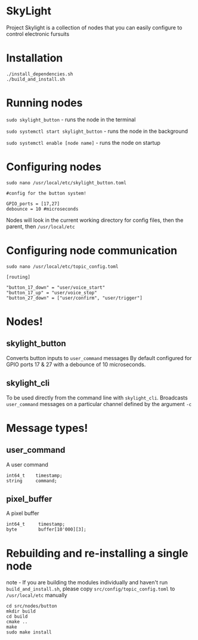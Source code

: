 # SkyLight

Project Skylight is a collection of nodes that you can easily configure to control electronic fursuits

# Installation

```shell
./install_dependencies.sh
./build_and_install.sh
```

# Running nodes

`sudo skylight_button` - runs the node in the terminal

`sudo systemctl start skylight_button` - runs the node in the background

`sudo systemctl enable [node name]` - runs the node on startup

# Configuring nodes

`sudo nano /usr/local/etc/skylight_button.toml`
```
#config for the button system!

GPIO_ports = [17,27]
debounce = 10 #microseconds
```
Nodes will look in the current working directory for config files, then the parent, then `/usr/local/etc`

# Configuring node communication
`sudo nano /usr/local/etc/topic_config.toml`

```
[routing]

"button_17_down" = "user/voice_start"
"button_17_up" = "user/voice_stop"
"button_27_down" = ["user/confirm", "user/trigger"]
```

# Nodes!

## skylight_button
Converts button inputs to `user_command` messages
By default configured for GPIO ports 17 & 27 with a debounce of 10 microseconds.

## skylight_cli
To be used directly from the command line with `skylight_cli`.
Broadcasts `user_command` messages on a particular channel defined by the argument `-c`

# Message types!

## user_command
A user command
```
int64_t    timestamp;
string     command;
```

## pixel_buffer
A pixel buffer
```
int64_t     timestamp;
byte        buffer[10'000][3];
```

# Rebuilding and re-installing a single node
note - If you are building the modules individually and haven't run `build_and_install.sh`, please copy `src/config/topic_config.toml` to `/usr/local/etc` manually
```shell
cd src/nodes/button
mkdir build
cd build
cmake ..
make
sudo make install
```
